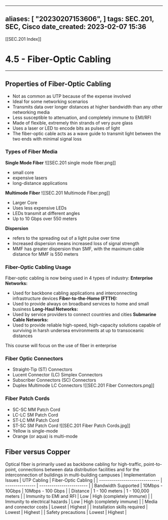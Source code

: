 
---
aliases: [ "20230207153606",  ]
tags: SEC.201, SEC, Cisco
date_created: 2023-02-07 15:36
---
[[SEC.201 Index]]
# 4.5 - Fiber-Optic Cabling
---
## Properties of Fiber-Optic Cabling
- Not as common as UTP because of the expense involved
- Ideal for some networking scenarios
- Transmits data over longer distances at higher bandwidth than any other networking media
- Less susceptible to attenuation, and completely immune to EMI/RFI
- Made of flexible, extremely thin strands of very pure glass
- Uses a laser or LED to encode bits as pulses of light
- The fiber-optic cable acts as a wave guide to transmit light between the two ends with minimal signal loss

### Types of Fiber Media
**Single Mode Fiber**
![[SEC.201 single mode fiber.png]]
- small core
- expensive lasers
- long-distance applications

**Multimode Fiber**
![[SEC.201 Multimode Fiber.png]]
- Larger Core
- Uses less expensive LEDs
- LEDs transmit at different angles
- Up to 10 Gbps over 550 meters

**Dispersion**
- refers to the spreading out of a light pulse over time
- Increased dispersion means increased loss of signal strength
- MMF has greater dispersion than SMF, with the maximum cable distance for MMF is 550 meters

### Fiber-Optic Cabling Usage
Fiber-optic cabling is now being used in 4 types of industry:
**Enterprise Networks:** 
- Used for backbone cabling applications and interconnecting infrastructure devices
**Fiber-to-the-Home (FTTH):**
- Used to provide always on broadband services to home and small business
**Long-Haul Networks:**
- Used by service providers to connect countries and cities
**Submarine Cable Networks:**
- Used to provide reliable high-speed, high-capacity solutions capable of surviving in harsh undersea environments at up to transoceanic distances

This course will focus on the use of fiber in enterprise

### Fiber Optic Connectors
- Straight-Tip (ST) Connectors
- Lucent Connector (LC) Simplex Connectors
- Subscriber Connectors (SC) Connectors
- Duplex Multimode LC Connectors
![[SEC.201 Fiber Connectors.png]]

### Fiber Patch Cords
- SC-SC MM Patch Cord
- LC-LC SM Patch Cord
- ST-LC MM Patch Cord
- ST-SC SM Patch Cord
![[SEC.201 Fiber Patch Cords.jpg]]
- Yellow is single-mode
- Orange (or aqua) is multi-mode

## Fiber versus Copper
Optical fiber is primarily used as backbone cabling for high-traffic, point-to-point, connections between data distribution facilities and for the interconnection of buildings in multi-building campuses
| Implementation Issues          | UTP Cabling     | Fiber-Optic Cabling      |
| ------------------------------ | --------------- | ------------------------ |
| Bandwidth Supported            | 10Mbps - 10Gbps | 10Mbps - 100 Gbps        |
| Distance                       | 1 - 100 meters  | 1 - 100,000 meters       |
| Immunity to EMI and RFI        | Low             | High (completely immune) |
| Immunity to electrical hazards | Low             | High (completely immune) |
| Media and connector costs      | Lowest          | Highest                  |
| Installation skills required   | Lowest          | Highest                  |
| Safety precautions             | Lowest          | Highest                  |


